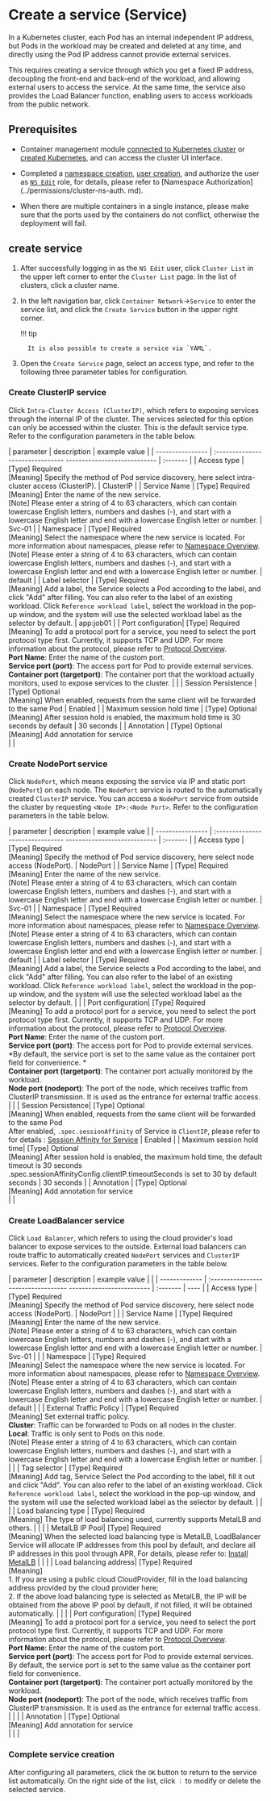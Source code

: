 # Create a service (Service)

In a Kubernetes cluster, each Pod has an internal independent IP address, but Pods in the workload may be created and deleted at any time, and directly using the Pod IP address cannot provide external services.

This requires creating a service through which you get a fixed IP address, decoupling the front-end and back-end of the workload, and allowing external users to access the service. At the same time, the service also provides the Load Balancer function, enabling users to access workloads from the public network.

## Prerequisites

- Container management module [connected to Kubernetes cluster](../clusters/integrate-cluster.md) or [created Kubernetes](../clusters/create-cluster.md), and can access the cluster UI interface.

- Completed a [namespace creation](../namespaces/createtens.md), [user creation](../../../ghippo/user-guide/access-control/user.md), and authorize the user as [`NS Edit`](../permissions/permission-brief.md#ns-edit) role, for details, please refer to [Namespace Authorization](../permissions/cluster-ns-auth. md).

- When there are multiple containers in a single instance, please make sure that the ports used by the containers do not conflict, otherwise the deployment will fail.

## create service

1. After successfully logging in as the `NS Edit` user, click `Cluster List` in the upper left corner to enter the `Cluster List` page. In the list of clusters, click a cluster name.

     

2. In the left navigation bar, click `Container Network`->`Service` to enter the service list, and click the `Create Service` button in the upper right corner.

     

     !!! tip

         It is also possible to create a service via `YAML`.

3. Open the `Create Service` page, select an access type, and refer to the following three parameter tables for configuration.

     

### Create ClusterIP service

Click `Intra-Cluster Access (ClusterIP)`, which refers to exposing services through the internal IP of the cluster. The services selected for this option can only be accessed within the cluster. This is the default service type. Refer to the configuration parameters in the table below.

| parameter | description | example value |
| ---------------- | :------------------------------- ---------------------------- | :------- |
| Access type | [Type] Required<br />[Meaning] Specify the method of Pod service discovery, here select intra-cluster access (ClusterIP). | ClusterIP |
| Service Name | [Type] Required<br />[Meaning] Enter the name of the new service. <br />[Note] Please enter a string of 4 to 63 characters, which can contain lowercase English letters, numbers and dashes (-), and start with a lowercase English letter and end with a lowercase English letter or number. | Svc-01 |
| Namespace | [Type] Required<br />[Meaning] Select the namespace where the new service is located. For more information about namespaces, please refer to [Namespace Overview](../namespaces/createns.md). <br />[Note] Please enter a string of 4 to 63 characters, which can contain lowercase English letters, numbers and dashes (-), and start with a lowercase English letter and end with a lowercase English letter or number. | default |
| Label selector | [Type] Required<br />[Meaning] Add a label, the Service selects a Pod according to the label, and click "Add" after filling. You can also refer to the label of an existing workload. Click `Reference workload label`, select the workload in the pop-up window, and the system will use the selected workload label as the selector by default. | app:job01 |
| Port configuration| [Type] Required<br />[Meaning] To add a protocol port for a service, you need to select the port protocol type first. Currently, it supports TCP and UDP. For more information about the protocol, please refer to [Protocol Overview](../../../dce/what.md). <br />**Port Name**: Enter the name of the custom port. <br />**Service port (port)**: The access port for Pod to provide external services. <br />**Container port (targetport)**: The container port that the workload actually monitors, used to expose services to the cluster. | |
| Session Persistence | [Type] Optional<br /> [Meaning] When enabled, requests from the same client will be forwarded to the same Pod | Enabled |
| Maximum session hold time | [Type] Optional<br /> [Meaning] After session hold is enabled, the maximum hold time is 30 seconds by default | 30 seconds |
| Annotation | [Type] Optional<br />[Meaning] Add annotation for service<br /> | |

### Create NodePort service

Click `NodePort`, which means exposing the service via IP and static port (`NodePort`) on each node. The `NodePort` service is routed to the automatically created `ClusterIP` service. You can access a `NodePort` service from outside the cluster by requesting `<Node IP>:<Node Port>`. Refer to the configuration parameters in the table below.

| parameter | description | example value |
| ---------------- | :------------------------------- ---------------------------- | :------- |
| Access type | [Type] Required<br />[Meaning] Specify the method of Pod service discovery, here select node access (NodePort). | NodePort |
| Service Name | [Type] Required<br />[Meaning] Enter the name of the new service. <br />[Note] Please enter a string of 4 to 63 characters, which can contain lowercase English letters, numbers and dashes (-), and start with a lowercase English letter and end with a lowercase English letter or number. | Svc-01 |
| Namespace | [Type] Required<br />[Meaning] Select the namespace where the new service is located. For more information about namespaces, please refer to [Namespace Overview](../namespaces/createns.md). <br />[Note] Please enter a string of 4 to 63 characters, which can contain lowercase English letters, numbers and dashes (-), and start with a lowercase English letter and end with a lowercase English letter or number. | default |
| Label selector | [Type] Required<br />[Meaning] Add a label, the Service selects a Pod according to the label, and click "Add" after filling. You can also refer to the label of an existing workload. Click `Reference workload label`, select the workload in the pop-up window, and the system will use the selected workload label as the selector by default. | |
| Port configuration| [Type] Required<br />[Meaning] To add a protocol port for a service, you need to select the port protocol type first. Currently, it supports TCP and UDP. For more information about the protocol, please refer to [Protocol Overview](../../../dce/what.md). <br />**Port Name**: Enter the name of the custom port. <br />**Service port (port)**: The access port for Pod to provide external services. *By default, the service port is set to the same value as the container port field for convenience. *<br />**Container port (targetport)**: The container port actually monitored by the workload. <br />**Node port (nodeport)**: The port of the node, which receives traffic from ClusterIP transmission. It is used as the entrance for external traffic access. | |
| Session Persistence| [Type] Optional<br /> [Meaning] When enabled, requests from the same client will be forwarded to the same Pod<br />After enabled, `.spec.sessionAffinity` of Service is `ClientIP`, please refer to for details : [Session Affinity for Service](https://kubernetes.io/docs/reference/networking/virtual-ips/#session-affinity) | Enabled |
| Maximum session hold time| [Type] Optional<br /> [Meaning] After session hold is enabled, the maximum hold time, the default timeout is 30 seconds<br />.spec.sessionAffinityConfig.clientIP.timeoutSeconds is set to 30 by default seconds | 30 seconds |
| Annotation | [Type] Optional<br />[Meaning] Add annotation for service<br /> | |

### Create LoadBalancer service

Click `Load Balancer`, which refers to using the cloud provider's load balancer to expose services to the outside. External load balancers can route traffic to automatically created `NodePort` services and `ClusterIP` services. Refer to the configuration parameters in the table below.

| parameter | description | example value | |
| ------------- | :---------------------------------- ------------------------- | :------- | ---- |
| Access type | [Type] Required<br />[Meaning] Specify the method of Pod service discovery, here select node access (NodePort). | NodePort | |
| Service Name | [Type] Required<br />[Meaning] Enter the name of the new service. <br />[Note] Please enter a string of 4 to 63 characters, which can contain lowercase English letters, numbers and dashes (-), and start with a lowercase English letter and end with a lowercase English letter or number. | Svc-01 | |
| Namespace | [Type] Required<br />[Meaning] Select the namespace where the new service is located. For more information about namespaces, please refer to [Namespace Overview](../namespaces/createns.md). <br />[Note] Please enter a string of 4 to 63 characters, which can contain lowercase English letters, numbers and dashes (-), and start with a lowercase English letter and end with a lowercase English letter or number. | default | |
| External Traffic Policy | [Type] Required<br />[Meaning] Set external traffic policy. <br />**Cluster**: Traffic can be forwarded to Pods on all nodes in the cluster. <br />**Local**: Traffic is only sent to Pods on this node. <br />[Note] Please enter a string of 4 to 63 characters, which can contain lowercase English letters, numbers and dashes (-), and start with a lowercase English letter and end with a lowercase English letter or number. | | |
| Tag selector | [Type] Required<br /> [Meaning] Add tag, Service Select the Pod according to the label, fill it out and click "Add". You can also refer to the label of an existing workload. Click `Reference workload label`, select the workload in the pop-up window, and the system will use the selected workload label as the selector by default. | | |
| Load balancing type | [Type] Required<br /> [Meaning] The type of load balancing used, currently supports MetalLB and others. | | |
| MetalLB IP Pool| [Type] Required<br />[Meaning] When the selected load balancing type is MetalLB, LoadBalancer Service will allocate IP addresses from this pool by default, and declare all IP addresses in this pool through APR, For details, please refer to: [Install MetalLB](../../../network/modules/metallb/install.md) | | |
| Load balancing address| [Type] Required<br />[Meaning] <br />1. If you are using a public cloud CloudProvider, fill in the load balancing address provided by the cloud provider here;<br />2. If the above load balancing type is selected as MetalLB, the IP will be obtained from the above IP pool by default, if not filled, it will be obtained automatically. | | |
| Port configuration| [Type] Required<br />[Meaning] To add a protocol port for a service, you need to select the port protocol type first. Currently, it supports TCP and UDP. For more information about the protocol, please refer to [Protocol Overview](../../../dce/what.md). <br />**Port Name**: Enter the name of the custom port. <br />**Service port (port)**: The access port for Pod to provide external services. By default, the service port is set to the same value as the container port field for convenience. <br />**Container port (targetport)**: The container port actually monitored by the workload. <br />**Node port (nodeport)**: The port of the node, which receives traffic from ClusterIP transmission. It is used as the entrance for external traffic access. | | |
| Annotation | [Type] Optional<br />[Meaning] Add annotation for service<br /> | | |

### Complete service creation

After configuring all parameters, click the `OK` button to return to the service list automatically. On the right side of the list, click `︙` to modify or delete the selected service.

